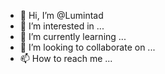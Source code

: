 - 👋 Hi, I’m @Lumintad
- 👀 I’m interested in ...
- 🌱 I’m currently learning ...
- 💞️ I’m looking to collaborate on ...
- 📫 How to reach me ...

<!---
Lumintad/Lumintad is a ✨ special ✨ repository because its `README.md` (this file) appears on your GitHub profile.
You can click the Preview link to take a look at your changes.
--->
